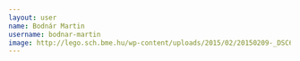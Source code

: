 ```yaml
---
layout: user
name: Bodnár Martin
username: bodnar-martin
image: http://lego.sch.bme.hu/wp-content/uploads/2015/02/20150209-_DSC6582-150x150.jpg
---
```

